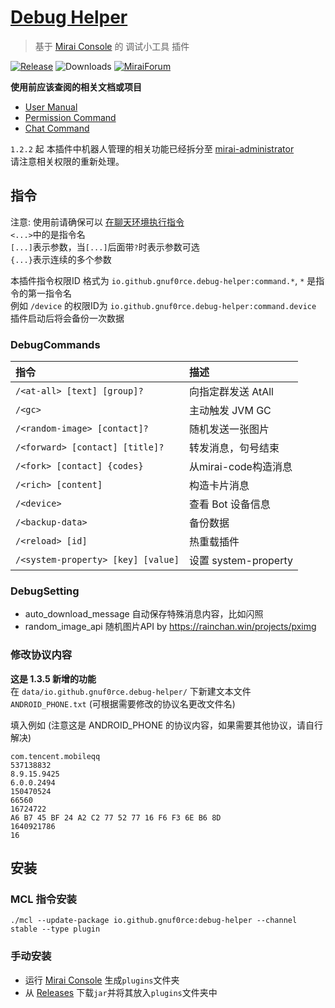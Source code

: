 # [Debug Helper](https://github.com/gnuf0rce/debug-helper)

> 基于 [Mirai Console](https://github.com/mamoe/mirai-console) 的 调试小工具 插件

[![Release](https://img.shields.io/github/v/release/gnuf0rce/debug-helper)](https://github.com/gnuf0rce/debug-helper/releases)
![Downloads](https://img.shields.io/github/downloads/gnuf0rce/debug-helper/total)
[![MiraiForum](https://img.shields.io/badge/post-on%20MiraiForum-yellow)](https://mirai.mamoe.net/topic/452)

**使用前应该查阅的相关文档或项目**

* [User Manual](https://github.com/mamoe/mirai/blob/dev/docs/UserManual.md)
* [Permission Command](https://github.com/mamoe/mirai/blob/dev/mirai-console/docs/BuiltInCommands.md#permissioncommand)
* [Chat Command](https://github.com/project-mirai/chat-command)

`1.2.2` 起
本插件中机器人管理的相关功能已经拆分至 [mirai-administrator](https://github.com/cssxsh/mirai-administrator)  
请注意相关权限的重新处理。

## 指令

注意: 使用前请确保可以 [在聊天环境执行指令](https://github.com/project-mirai/chat-command)   
`<...>`中的是指令名  
`[...]`表示参数，当`[...]`后面带`?`时表示参数可选  
`{...}`表示连续的多个参数

本插件指令权限ID 格式为 `io.github.gnuf0rce.debug-helper:command.*`, `*` 是指令的第一指令名  
例如 `/device` 的权限ID为 `io.github.gnuf0rce.debug-helper:command.device`  
插件启动后将会备份一次数据

### DebugCommands

| 指令                                 | 描述                 |
|:-----------------------------------|:-------------------|
| `/<at-all> [text] [group]?`        | 向指定群发送 AtAll       |
| `/<gc>`                            | 主动触发 JVM GC        |
| `/<random-image> [contact]?`       | 随机发送一张图片           |
| `/<forward> [contact] [title]?`    | 转发消息，句号结束          |
| `/<fork> [contact] {codes}`        | 从mirai-code构造消息    |
| `/<rich> [content]`                | 构造卡片消息             |
| `/<device>`                        | 查看 Bot 设备信息        |
| `/<backup-data>`                   | 备份数据               |
| `/<reload> [id]`                   | 热重载插件              |
| `/<system-property> [key] [value]` | 设置 system-property |

### DebugSetting

* auto_download_message 自动保存特殊消息内容，比如闪照
* random_image_api 随机图片API by <https://rainchan.win/projects/pximg>

### 修改协议内容

**这是 1.3.5 新增的功能**  
在 `data/io.github.gnuf0rce.debug-helper/` 下新建文本文件 `ANDROID_PHONE.txt` (可根据需要修改的协议名更改文件名)  

填入例如 (注意这是 ANDROID_PHONE 的协议内容，如果需要其他协议，请自行解决)
```text
com.tencent.mobileqq
537138832
8.9.15.9425
6.0.0.2494
150470524
66560
16724722
A6 B7 45 BF 24 A2 C2 77 52 77 16 F6 F3 6E B6 8D
1640921786
16
```

## 安装

### MCL 指令安装

`./mcl --update-package io.github.gnuf0rce:debug-helper --channel stable --type plugin`

### 手动安装

* 运行 [Mirai Console](https://github.com/mamoe/mirai-console) 生成`plugins`文件夹
* 从 [Releases](https://github.com/gnuf0rce/debug-helper/releases) 下载`jar`并将其放入`plugins`文件夹中